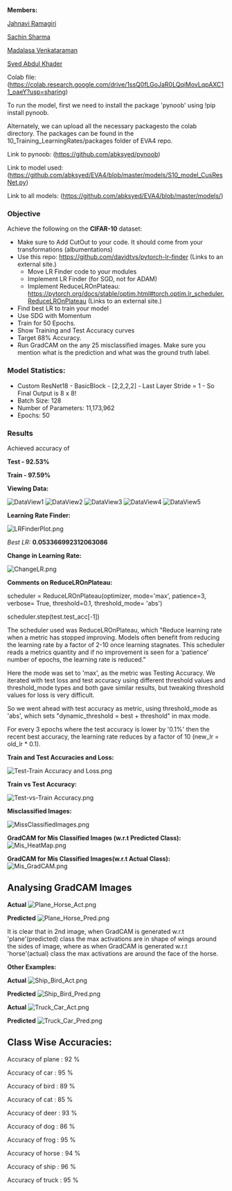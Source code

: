 **Members:**

[Jahnavi Ramagiri](https://canvas.instructure.com/courses/1804302/users/25685093)

[Sachin Sharma](https://canvas.instructure.com/courses/1804302/users/23724529)

[Madalasa Venkataraman](https://canvas.instructure.com/courses/1804302/users/25685106)

[Syed Abdul Khader](https://canvas.instructure.com/courses/1804302/users/25685109)

Colab file:(https://colab.research.google.com/drive/1ssQ0fLGoJaR0LQqiMovLqpAXC11_oaeY?usp=sharing)


To run the model, first we need to install the package 'pynoob' using !pip install pynoob.

Alternately, we can upload all the necessary packagesto the colab directory. The packages can be found in the 10_Training_LearningRates/packages folder of EVA4 repo.

Link to pynoob: (https://github.com/abksyed/pynoob)

Link to model used: (https://github.com/abksyed/EVA4/blob/master/models/S10_model_CusResNet.py)

Link to all models: (https://github.com/abksyed/EVA4/blob/master/models/)

### **Objective**

Achieve the following on the **CIFAR-10** dataset:

- Make sure  to Add CutOut to your code. It should come from your transformations (albumentations)
- Use this repo: https://github.com/davidtvs/pytorch-lr-finder (Links to an external site.) 
    - Move LR Finder code to your modules
    - Implement LR Finder (for SGD, not for ADAM)
    - Implement ReduceLROnPlateau: https://pytorch.org/docs/stable/optim.html#torch.optim.lr_scheduler.ReduceLROnPlateau (Links to an external site.)
- Find best LR to train your model
- Use SDG with Momentum
- Train for 50 Epochs. 
- Show Training and Test Accuracy curves
- Target 88% Accuracy.
- Run GradCAM on the any 25 misclassified images. Make sure you mention what is the prediction and what was the ground truth label.

### **Model Statistics:**

- Custom ResNet18 - BasicBlock - [2,2,2,2] - Last Layer Stride = 1 - So Final Output is 8 x 8!
- Batch Size: 128
- Number of Parameters: 11,173,962
- Epochs: 50

### **Results**

Achieved accuracy of

**Test - 92.53%**

**Train - 97.59%**

**Viewing Data:**

![DataView1](https://github.com/abksyed/EVA4/blob/master/10_Training_LearningRates/Images/DataView1.png)
![DataView2](https://github.com/abksyed/EVA4/blob/master/10_Training_LearningRates/Images/DataView2.png)
![DataView3](https://github.com/abksyed/EVA4/blob/master/10_Training_LearningRates/Images/DataView3.png)
![DataView4](https://github.com/abksyed/EVA4/blob/master/10_Training_LearningRates/Images/DataView4.png)
![DataView5](https://github.com/abksyed/EVA4/blob/master/10_Training_LearningRates/Images/DataView5.png)

**Learning Rate Finder:**

![LRFinderPlot.png](https://github.com/abksyed/EVA4/blob/master/10_Training_LearningRates/Images/LRFinderPlot.png)

*Best LR:* **0.053366992312063086**

**Change in Learning Rate:**

![ChangeLR.png](https://github.com/abksyed/EVA4/blob/master/10_Training_LearningRates/Images/ChangeLR.png)

**Comments on ReduceLROnPlateau:**

scheduler = ReduceLROnPlateau(optimizer, mode='max', patience=3, verbose= True, threshold=0.1, threshold_mode= 'abs')

scheduler.step(test.test_acc[-1])

The scheduler used was ReduceLROnPlateau, which "Reduce learning rate when a metric has stopped improving. Models often benefit from reducing the learning rate by a factor of 2-10 once learning stagnates. This scheduler reads a metrics quantity and if no improvement is seen for a ‘patience’ number of epochs, the learning rate is reduced."

Here the mode was set to 'max', as the metric was Testing Accuracy. We iterated with test loss and test accuracy using different threshold values and threshold_mode types and both gave similar results, but tweaking threshold values for loss is very difficult.

So we went ahead with test accuracy as metric, using threshold_mode as 'abs', which sets "dynamic_threshold = best + threshold" in max mode.

For every 3 epochs where the test accuracy is lower by '0.1%' then the recent best accuracy, the learning rate reduces by a factor of 10 (new_lr = old_lr * 0.1). 

**Train and Test Accuracies and Loss:**

![Test-Train Accuracy and Loss.png](https://github.com/abksyed/EVA4/blob/master/10_Training_LearningRates/Images/TrainTestLossAcc.png)

**Train vs Test Accuracy:**

![Test-vs-Train Accuracy.png](https://github.com/abksyed/EVA4/blob/master/10_Training_LearningRates/Images/TestvTrain.png)

**Misclassified Images:**

![MissClassifiedImages.png](https://github.com/abksyed/EVA4/blob/master/10_Training_LearningRates/Images/MisClassify.png)

**GradCAM for Mis Classified Images (w.r.t Predicted Class):**
![Mis_HeatMap.png](https://github.com/abksyed/EVA4/blob/master/10_Training_LearningRates/Images/Mis_GradCAM_Pred.png)

**GradCAM for Mis Classified Images(w.r.t Actual Class):**
![Mis_GradCAM.png](https://github.com/abksyed/EVA4/blob/master/10_Training_LearningRates/Images/Mis_GradCAM_Actual.png)

## **Analysing GradCAM Images**

**Actual**
![Plane_Horse_Act.png](https://github.com/abksyed/EVA4/blob/master/10_Training_LearningRates/Images/Plane_Horse_Act.png)

**Predicted**
![Plane_Horse_Pred.png](https://github.com/abksyed/EVA4/blob/master/10_Training_LearningRates/Images/Plane_Horse_Pred.png)

It is clear that in 2nd image, when GradCAM is generated w.r.t 'plane'(predicted) class the max activations are in shape of wings around the sides of image, where as when GradCAM is generated w.r.t 'horse'(actual) class the max activations are around the face of the horse.

**Other Examples:**

**Actual**
![Ship_Bird_Act.png](https://github.com/abksyed/EVA4/blob/master/10_Training_LearningRates/Images/Plane_Horse_Act.png)

**Predicted**
![Ship_Bird_Pred.png](https://github.com/abksyed/EVA4/blob/master/10_Training_LearningRates/Images/Plane_Horse_Pred.png)

**Actual**
![Truck_Car_Act.png](https://github.com/abksyed/EVA4/blob/master/10_Training_LearningRates/Images/Plane_Horse_Act.png)

**Predicted**
![Truck_Car_Pred.png](https://github.com/abksyed/EVA4/blob/master/10_Training_LearningRates/Images/Plane_Horse_Pred.png)


## **Class Wise Accuracies:**

Accuracy of plane : 92 %

Accuracy of   car : 95 %

Accuracy of  bird : 89 %

Accuracy of   cat : 85 %

Accuracy of  deer : 93 %

Accuracy of   dog : 86 %

Accuracy of  frog : 95 %

Accuracy of horse : 94 %

Accuracy of  ship : 96 %

Accuracy of truck : 95 %